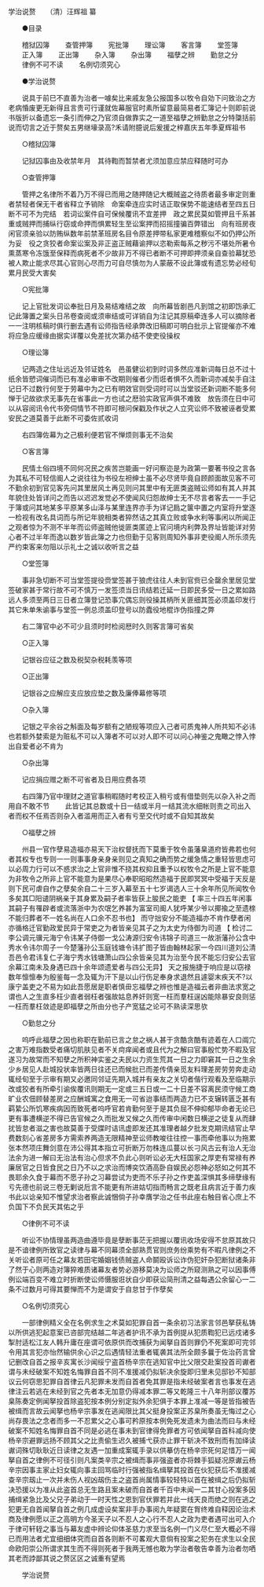 学治说赘　　（清）汪辉祖 纂 

　　●目录 

　　稽狱囚簿 
　　查管押簿 
　　宪批簿 
　　理讼簿 
　　客言簿 
　　堂签簿 
　　正入簿 
　　正出簿 
　　杂入簿 
　　杂出簿 
　　福孽之辨 
　　勤怠之分 
　　律例不可不读 
　　名例切须究心 

　　●学治说赘 

　　说具于前巳不直善为治者一噱矣比来戚友急公报国多以牧令自効下问致治之方老病惛废更无新得且言贵可行谨就佐幕服官时素所留意最简易者汇簿记十则即前说书版折以备遗忘一条引而伸之乃官须自做靠实之一道至福孽之辨勤怠之分特櫽括前说而切言之近于赘矣五男继壕录高?禾请附臆说后爰援之梓嘉庆五年季夏辉祖书 

　　○稽狱囚簿 

　　记狱囚事由及收禁年月　其待鞫而暂禁者尤须加意应禁应释随时可办 

　　○查管押簿 

　　管押之名律所不着乃万不得已而用之随押随记大概贼盗之待质者最多审定则重者禁轻者保无干者省释立予销除　命案牵连应实时诘正取保势不能速结者至四五日断不可不为完结　若词讼案件自可保候覆讯不宜差押　政之累民莫如管押且千系甚重或贼押而捕纵行窃或命押而惧累轻生至讼案押而招摇撞骗百弊错出　向有班房夜闲官须亲验以防贿纵数年前禁革班房名目令原差押带私家更难稽察似不如仍押公所为妥　役之贪狡者命案讼案及非正盗正贼藉谕押以恣勒索每系之秽污不堪处所暑令熏蒸寒令冻饿至保释而病死者不少故非万不得已者断不可押即押须亲自查验幕犹恐被人欺止能求尽其心官则心尽而力可自尽慎勿为人蒙蔽不设此簿或有遗忘势必经旬累月民受大害矣 

　　○宪批簿 

　　记上官批发词讼奉批日月及易结难结之故　向所幕皆剧邑凡到馆之初即饬承汇记此簿置之案头日吊卷查阅或须审结或可详销自为注记其原稿牵连多人可以摘除者一一注明核稿时俱行删去遇有讼师指告经承弊改旧稿即可明白批示上官提催亦不难将应急应缓缘由据实详覆以免差扰次第办结不使吏役操权 

　　○理讼簿 

　　记两造之住址远近及邻证姓名　邑虽健讼初到时词多然应准新词每日总不过十纸余皆愬词催词而已有准必审审不改期则催者少而诳者惧不久而新词亦减矣手自注记日不过数行何至于劳幕中为之已有明效官则受词时可以当堂驳还新词断不能多何惮于记故欲求无事先在省事此一方也试之厯验实政官声俱不难致　放告须在日中可以从容阅讯令代书旁伺情节不符即可根问保戳及作状之人立究讼师不致被诬者受累安民之道莫善于此断不可委佐贰收词 

　　右四簿佐幕为之己极利便若官不惮烦则事无不治矣 

　　○客言簿 

　　民情土俗四境不同何况民之疾苦岂能画一好问察迩是为政第一要著书役之言各为其私不可轻信阍人之说往往为书役左袒绅士虽不必尽贤毕竟自顾颜面故见客不可不勤余初到官见客先问其里居风土再见则问其里中有无匪类盗贼讼师如有其人并其年貌住处皆详问之而告以迟迟发觉必不使闻风归怨故绅士无不尽言者客去一一手记于簿或问其地某多平原某多山泽与某里连界亦手为详记扃之箧中置之内室将升堂逐一检视有改名具词而与所记年貌相类者猝然诘之其真立败或争水利等事闲以所闻正之观者惊为不测不半年而讼师盗贼他徙匪类匿迹上官问境内利弊及界址皆能详对劳心者不过半年而逸以数岁皆此簿之力也但勤于见客则周知外事非吏役阍人所乐须先严约束客来勿阻以示礼士之诚以收听言之益 

　　○堂签簿 

　　事非急切断不可当堂签提役赍堂签甚于狼虎往往人未到官赀已全罄余里居见堂签破家甚于常行故不可不慎万一发签须当日讯结若迁延一日即民多受一日之累如路远人多须至两日三日者立簿登记恐事宂偶忘则役操其柄所关匪细其签必须盖印发行其它朱单朱谕事与堂签一例总须盖印登号以防蠹役地棍诈伪指撞之弊 

　　右二簿官中必不可少且须时时检阅厯时久则客言簿可省矣 

　　○正入簿 

　　记银谷应征之数及税契杂税耗羡等项 

　　○正出簿 

　　记银谷之应解应支应放应垫之数及廉俸幕修等项 

　　○杂入簿 

　　记银之平余谷之斛面及每岁额有之陋规等项应入己者可质鬼神人所共知不必讳也若额外婪索是为赃私不可以入簿者不可以对人即不可以问心神鉴之鬼瞰之悖入悖出自爱者必不肯为 

　　○杂出簿 

　　记应捐应赠之断不可省者及日用应费各项 


　　右四簿乃官中理财之道官事稍暇随时考校正入稍亏或有借垫则先以杂入补之而用自不敢不节 
　　此皆记其总数或十日一结或半月一结其流水细帐则责之司出入者而权不任焉否则杂入者滥用而正入者有亏至交代时或不自知其故矣 

　　○福孽之辨 

　　州县一官作孽易造福亦易天下治权督抚而下莫重于牧令虽藩臬道府皆弗若也何者其权专也专则一一则事事身亲身亲则见之真知之确而势之缓急情之重轻皆思虑可以必周力行可以不惑求治之上官非惟不挠其权抑且重予以权牧令之所是上官不能意为非牧令之所非上官不能意为是果尽心奉职昭昭然造福于民即冥冥中受福于天反是则下民可虐自作之孽矣余自二十三岁入幕至五十七岁谒选人三十余年所见所闻牧令多矣其□阳谴阴祸亲于其身累及嗣子者率皆获上朘民之能吏 【 率三十四五年闲事其嗣子有罹辟者或流落浙中为农氓乞养甚为富室司阍人犹呼某少爷以揶揄之至遗榇不能归葬者不一姓名尚在人口余不忍书也】 而守拙安分不能造福亦不肯作孽者闲亦循格迁官勤政爱民异于常吏之为者皆亲见其子之为太史为侍御为司道 【 检讨二李公调元骥元海宁令讳某子侍御一戈公涛源归安令讳锦子司道三一故浙藩孙公含中秀水令讳尔周子一今楚藩孙公玉庭钱塘令讳扩图子皆由翰林起家一今四川道刘公清吾邑令君讳复仁子海宁秀水钱塘萧山四公余皆亲见其为治至今民不能忘归安公去官余幕江南未及身遇已四十余年颂遗爱者与四公无异】 天之报施捷于响应是以窃禄数年懔懔奉为殷鉴每一念及辄为汗下是以山行伤足奉身求退然且遽婴末疾天不?以康宁盖吏之不易为如此吾愿居是职者慎毌忘福孽之辨也惟是造福云者非曲法求宽之谓也人之生直多枉少直者弱枉者强故姑息养奸则宽一枉而羣枉逞凶能除暴安良则惩一枉而羣枉敛迹是即福孽之所由分也子产宽猛之论可不熟读深思欤 

　　○勤怠之分 

　　呜呼此福孽之因也称职在勤前已言之怠之祸人甚于贪酷贪酷有迹着在人口阘宂之害万难指数受者痛切肌肤见者不关疴痒闻者或且代为之解曰官事殷忙势不暇及官遂习为故常而不知孽之所积神实鉴之夫民以力资生荒其一日之力即窘其一日之生余少乡居见人赴城投状率皆两日往还已而候批已而差传倩亲觅友料理差房劳劳奔走动辄经旬至于示审有期又必邀同邻证先期入城并有亲友之关切者偕行观看及至临期示改或狡者有所牵引谕俟覆讯则期无一定或三五日或一二十日差不容离民须守候工商旷业农佃顾替差房之应酬城寓之食用无一可省迨事结而两造力已不支辗转匮乏甚有羁絷公所饥寒疾病因而致死者呜呼官若肯勤何至于是其负屈不伸抑郁毕命者无论已更有事遭横逆不得已告官候之久而批发又候之久而传审中闲数日横逆之徒复从而肆扰皆怠者滋之害也故莫善于受牒时诘讯虚即发还其准理者越夕批发克期讯结官止早费数刻心省差房多方需索养两造无限精神至讼师教唆往往控一事而牵他事以为拖累张本然项庄舞剑意在沛公得其本指立可折断万勿株连瓜蔓以长刁风古云有治人无治法余为进一解曰无治法有治心但求不负此心则听讼必无大枉国家之厚吏有常禄有养廉居官之日皆食民之日乃不以之求治而博奕饮酒高卧自娱民必怨神必怒如之何其不畏耶余久食于幕而不愿子孙之习幕尝试为吏而不乐子孙之作吏盖深惧其多缔孽缘有亏先德也前说三卷无剿说卮言不能更有所进姑切指而畅言之既老且病言近于善力疾书此以谂亲知不惟望求治者察此诚悃倘子孙幸膺学治之任书此座右触目省心庶上不负国下不负民天其佑之乎 

　　○律例不可不读 

　　听讼不协情理虽两造曲遵毕竟是孽断事茫无把握以覆讯收场安得不怠原其故只是不谙律例所致官之读律与幕不同幕须全部熟贯官则庶务纷乘势有不暇凡律例之不关听讼者原可任之幕友若田宅婚姻钱债贼盗人命鬬殴诉讼诈伪犯奸杂犯断狱诸条非了然于心则两造对簿猝难质诸幕友者势必游移莫决为讼师之所窥测熟之可以因事傅例讼端百变不难立时折断使讼师慑服诳状自少即获讼简刑清之益每遇公余留心一二条不过数月可得其要惮而不为是谓安于自怠甘于作孽矣 

　　○名例切须究心 

　　一部律例精义全在名例求生之术莫如犯罪自首一条余初习法家言邻邑拏获私铸以所供逃犯起意案已咨部完结越二年逃者护讯不承为首例提从犯质鞫犯已远戍诸多掣肘适松江友人韩升庸在座谓可依原供而改捕获为闻拏自首则罪仍不死案即可完邻令用其言犯亦怡然输供余心识之后遇情轻法重者辄袭其法所全颇多曩于佐治药言曾记删改自首之报辛亥寓长沙闻绥宁盗首杨辛宗在逃知官中比父限交赴案投首司谳者谓与未经破案不知姓名悔罪自首不同不准援减仍拟斩决余旋即归里未见邸钞不知部议云何窃思犯罪自首律云凡犯罪未发而自首者免其罪是指未经破案者言也事发在逃律注云若逃在未经到官之先者本无加意仍得减本罪二等又乾隆三十八年刑部议覆苏臬陈奏定例闻拏投首除盗犯按本例分别定拟外余犯俱于本罪上准减一等是皆指被告被缉而言故云闻拏也杨辛宗事发在逃闻限比其父挺身投案正苏臬所奏虽无悔过之心尚存畏法之念者而多一不忍累父之心事可矜原按本例免死发遗未为曲法而曰与未经破案不知姓名悔罪自首不同是必逃在事未到官律得免罪者方可依闻拏自首科减向使杨辛宗避罪远扬不顾其父之比责偷生迟久被捕弋获亦止罪干斩决不致刑而有加绎读谳词殊切耿耿近日读律之友遇一加重成案辄手录以供摹仿在杨辛宗死何足惜万一闻拏自首之律例不可径引则凡案类辛宗之被缉而事非强盗者亦将棘手狐疑况原谳云杨辛宗因事主家止妇女辄向事主回骂临时行强被指名缉拏其投首在伙犯获后不准援减查辛宗刼止一次并未伤人视凶刼伤主之盗首尚属情事较轻特以首在被缉之后仍拟斩决恐援以为准从此盗首总无生路且案未破而自首者千百中未闻一二其甘心投案多因捕缉紧急比及父兄子弟动于一时天性之恩到官伏罪若并此一线天良而绝之则在逃之犯更无自首闻拏自首之例几成虚设矣案非手办事阅九年疑窦在胷终难自释因论治术商及律例愿以正之高明方今圣天子以不忍人之心行不忍人之政为吏者遇可出可入介于律可轩轾之事当与幕友虚中辨论仰体圣慈力求至当名例一门义尽仁至大概必不得已而用法者尤宜细细体究而自首各则断不可畧观大意倘有投案之犯务在求生以全民命欧阳崇公所谓求其生而不得则死者于我两无憾也敢为学治者敬告幸善为治者勿哂其老而誖鄙其说之赘区区之诚重有望焉 

　　学治说赘
